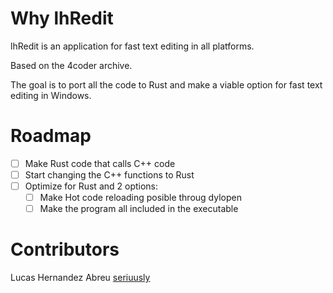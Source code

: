 # Why lhRedit
lhRedit is an application for fast text editing in all platforms.

Based on the 4coder archive. 

The goal is to port all the code to Rust and make a viable option for fast text editing in Windows.

# Roadmap

- [ ] Make Rust code that calls C++ code
- [ ] Start changing the C++ functions to Rust
- [ ] Optimize for Rust and 2 options:
    - [ ] Make Hot code reloading posible throug dylopen
    - [ ] Make the program all included in the executable

# Contributors 
Lucas Hernandez Abreu [seriuusly](https://github.com/lucashdez)
